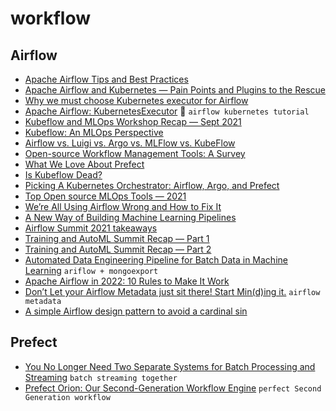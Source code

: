 # workflow

## Airflow 
+ [Apache Airflow Tips and Best Practices](https://towardsdatascience.com/apache-airflow-tips-and-best-practices-ff64ce92ef8)
+ [Apache Airflow and Kubernetes — Pain Points and Plugins to the Rescue](https://medium.com/swlh/apache-airflow-and-kubernetes-pain-points-and-lessons-learned-a8124296a612)
+ [Why we must choose Kubernetes executor for Airflow](https://towardsdatascience.com/why-we-must-choose-kubernetes-executor-for-airflow-28176062a91b)
+ [Apache Airflow: KubernetesExecutor](https://brandenpleines.medium.com/apache-airflow-kubernetesexecutor-e16ae33868b1) :gem: `airflow kubernetes tutorial`
+ [Kubeflow and MLOps Workshop Recap — Sept 2021](https://journal.arrikto.com/kubeflow-and-mlops-workshop-recap-sept-2021-a5f014ddcb35)
+ [Kubeflow: An MLOps Perspective](https://towardsdatascience.com/kubeflow-an-mlops-perspective-17d33ac57c08)
+ [Airflow vs. Luigi vs. Argo vs. MLFlow vs. KubeFlow](https://www.datarevenue.com/en-blog/airflow-vs-luigi-vs-argo-vs-mlflow-vs-kubeflow)
+ [Open-source Workflow Management Tools: A Survey](https://ploomber.io/posts/survey/)
+ [What We Love About Prefect](https://datarevenue.com/en-blog/what-we-are-loving-about-prefect)
+ [Is Kubeflow Dead?](https://medium.com/mlops-community/is-kubeflow-dead-d82aadba14c0)
+ [Picking A Kubernetes Orchestrator: Airflow, Argo, and Prefect](https://medium.com/arthur-engineering/picking-a-kubernetes-orchestrator-airflow-argo-and-prefect-83539ecc69b)
+ [Top Open source MLOps Tools — 2021](https://techninjahere.medium.com/top-11-open-source-mlops-tools-2021-d1b6530e512e)
+ [We’re All Using Airflow Wrong and How to Fix It](https://medium.com/bluecore-engineering/were-all-using-airflow-wrong-and-how-to-fix-it-a56f14cb0753)
+ [A New Way of Building Machine Learning Pipelines](https://pub.towardsai.net/a-new-way-of-building-machine-learning-pipelines-54700ed1aded)
+ [Airflow Summit 2021 takeaways](https://medium.com/apache-airflow/airflow-summit-takeaways-c3e703a104c1)
+ [Training and AutoML Summit Recap — Part 1](https://journal.arrikto.com/training-and-automl-summit-recap-part-1-arrikto-4cc560543bc7)
+ [Training and AutoML Summit Recap — Part 2](https://journal.arrikto.com/training-and-automl-summit-recap-part-2-871f59a81704)
+ [Automated Data Engineering Pipeline for Batch Data in Machine Learning](https://medium.com/zenofai/automated-data-engineering-pipeline-for-batch-data-in-machine-learning-521bd956ee0a) `ariflow + mongoexport`
+ [Apache Airflow in 2022: 10 Rules to Make It Work](https://medium.com/towards-data-science/apache-airflow-in-2022-10-rules-to-make-it-work-b5ed130a51ad)
+ [Don’t Let your Airflow Metadata just sit there! Start Min(d)ing it.](https://medium.com/@jimtodd92/dont-let-your-airflow-metadata-just-sit-there-start-min-d-ing-it-bcbc0519b04c) `airflow metadata`
+ [A simple Airflow design pattern to avoid a cardinal sin](https://medium.com/@achad/a-simple-airflow-design-pattern-to-avoid-a-cardinal-sin-cebeafd19a99)
## Prefect
+ [You No Longer Need Two Separate Systems for Batch Processing and Streaming](https://medium.com/the-prefect-blog/you-no-longer-need-two-separate-systems-for-batch-processing-and-streaming-88b3b9c1a203)  `batch streaming together`
+ [Prefect Orion: Our Second-Generation Workflow Engine](https://www.prefect.io/blog/announcing-prefect-orion/) `perfect Second Generation workflow`